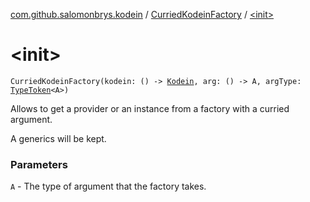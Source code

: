 [com.github.salomonbrys.kodein](../index.md) / [CurriedKodeinFactory](index.md) / [&lt;init&gt;](.)

# &lt;init&gt;

`CurriedKodeinFactory(kodein: () -> `[`Kodein`](../-kodein/index.md)`, arg: () -> A, argType: `[`TypeToken`](../-type-token/index.md)`<A>)`

Allows to get a provider or an instance from a factory with a curried argument.

A generics will be kept.

### Parameters

`A` - The type of argument that the factory takes.